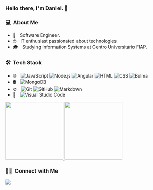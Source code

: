 ### Hello there, I'm Daniel. 👋

<h3> 💻 &nbsp;About Me </h3>

- 🤔 &nbsp; Software Engineer.
- :nerd_face: &nbsp; IT enthusiast passionated about technologies
- 🎓 &nbsp; Studying Information Systems at Centro Universitário FIAP.


<h3> 🛠 &nbsp;Tech Stack</h3>

- 🌐 &nbsp;
  ![JavaScript](https://img.shields.io/badge/-JavaScript-333333?style=flat&logo=javascript)
  ![Node.js](https://img.shields.io/badge/-Node.js-333333?style=flat&logo=node.js)
  ![Angular](https://img.shields.io/badge/-Angular-333333?style=flat&logo=angular)
  ![HTML](https://img.shields.io/badge/-HTML-333333?style=flat&logo=HTML5)
  ![CSS](https://img.shields.io/badge/-CSS-333333?style=flat&logo=CSS3&logoColor=1572B6)
  ![Bulma](https://img.shields.io/badge/-Bulma-333333?style=flat&logo=bulma&logoColor=563D7C)
- 🛢 &nbsp;
  ![MongoDB](https://img.shields.io/badge/-MongoDB-333333?style=flat&logo=mongodb)
- ⚙️ &nbsp;
  ![Git](https://img.shields.io/badge/-Git-333333?style=flat&logo=git)
  ![GitHub](https://img.shields.io/badge/-GitHub-333333?style=flat&logo=github)
  ![Markdown](https://img.shields.io/badge/-Markdown-333333?style=flat&logo=markdown)
- 🔧 &nbsp;
  ![Visual Studio Code](https://img.shields.io/badge/-Visual%20Studio%20Code-333333?style=flat&logo=visual-studio-code&logoColor=007ACC)


<p>
<a href="https://github.com/AVS1508">
  <img height="180em" src="https://github-readme-stats.vercel.app/api?username=daniellrsouza&show_icons=true&theme=radical" />
  <img height="180em" src="https://github-readme-stats-eight-theta.vercel.app/api/top-langs/?username=daniellrsouza&theme=radical&layout=compact&exclude_lang=java+r" />
</a>
</p>


<h3> 🤝🏻 &nbsp;Connect with Me </h3>
<a href="https://www.linkedin.com/in/daniel-lucas-rodrigues-souza/"><img src="https://img.shields.io/badge/-Daniel%20Souza-0077B5?style=flat-square&logo=Linkedin&logoColor=white"/></a>



